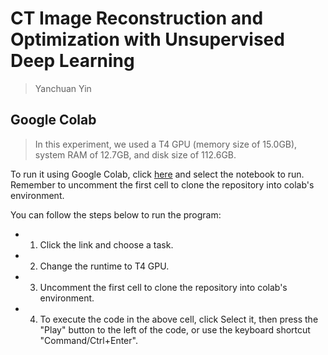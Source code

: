 # CT Image Reconstruction and Optimization with Unsupervised Deep Learning

> Yanchuan Yin

## Google Colab
> In this experiment, we used a T4 GPU (memory size of 15.0GB), system RAM of 12.7GB, and disk size of 112.6GB. 

To run it using Google Colab, click [here](https://colab.research.google.com/github/YYC-CHUAN/dip-CTuse) and select the notebook to run. Remember to uncomment the first cell to clone the repository into colab's environment.

You can follow the steps below to run the program:

- 1. Click the link and choose a task.

- 2. Change the runtime to T4 GPU.

- 3. Uncomment the first cell to clone the repository into colab's environment.

- 4. To execute the code in the above cell, click Select it, then press the "Play" button to the left of the code, or use the keyboard shortcut "Command/Ctrl+Enter".
